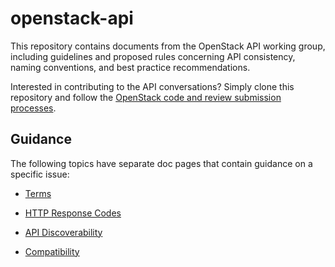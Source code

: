 openstack-api
=============

This repository contains documents from the OpenStack API working group,
including guidelines and proposed rules concerning API consistency, naming
conventions, and best practice recommendations.

Interested in contributing to the API conversations? Simply clone this
repository and follow the [OpenStack code and review submission
processes](processes).

Guidance
--------

The following topics have separate doc pages that contain guidance on a
specific issue:

* [Terms](terms.md)

* [HTTP Response Codes](http_response_codes.md)

* [API Discoverability](discoverability.md)

* [Compatibility](compatibility.md)

[processes]: https://wiki.openstack.org/wiki/How_To_Contribute
